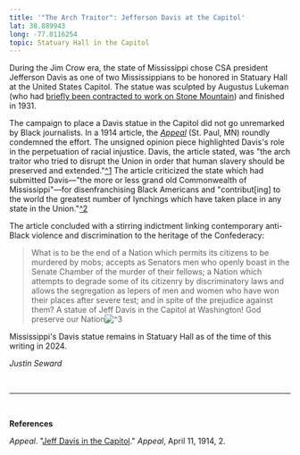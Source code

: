 ```yaml
---
title: '"The Arch Traitor": Jefferson Davis at the Capitol'
lat: 38.889943
long: -77.0116254
topic: Statuary Hall in the Capitol
---
```

During the Jim Crow era, the state of Mississippi chose CSA president Jefferson Davis as one of two Mississippians to be honored in Statuary Hall at the United States Capitol. The statue was sculpted by Augustus Lukeman (who had [briefly been contracted to work on Stone Mountain](https://falseimage.pennds.org/essay/Let-Stone-Mountain-Alone)) and finished in 1931.

The campaign to place a Davis statue in the Capitol did not go unremarked by Black journalists. In a 1914 article, the *[Appeal](https://chroniclingamerica.loc.gov/lccn/sn83016810/1914-04-11/ed-1/)* (St. Paul, MN) roundly condemned the effort. The unsigned opinion piece highlighted Davis's role in the perpetuation of racial injustice. Davis, the article stated, was "the arch traitor who tried to disrupt the Union in order that human slavery should be preserved and extended."[^1](_Appeal_, "Jeff Davis in the Capitol.") The article criticized the state which had submitted Davis—"the more or less grand old Commonwealth of Mississippi"—for disenfranchising Black Americans and "contribut\[ing] to the world the greatest number of lynchings which have taken place in any state in the Union."[^2](_Appeal_, "Jeff Davis in the Capitol.")

The article concluded with a stirring indictment linking contemporary anti-Black violence and discrimination to the heritage of the Confederacy:

> What is to be the end of a Nation which permits its citizens to be murdered by mobs; accepts as Senators men who openly boast in the Senate Chamber of the murder of their fellows; a Nation which attempts to degrade some of its citizenry by discriminatory laws and allows the segregation as lepers of men and women who have won their places after severe test; and in spite of the prejudice against them? A statue of Jeff Davis in the Capitol at Washington! God preserve our Nation![^3](_Appeal_, "Jeff Davis in the Capitol.")

Mississippi's Davis statue remains in Statuary Hall as of the time of this writing in 2024.

*Justin Seward*

*<br>*

*<hr>*

*<br>*

**References**

*Appeal*. "[Jeff Davis in the Capitol](https://chroniclingamerica.loc.gov/lccn/sn83016810/1914-04-11/ed-1/)." *Appeal*, April 11, 1914, 2.
